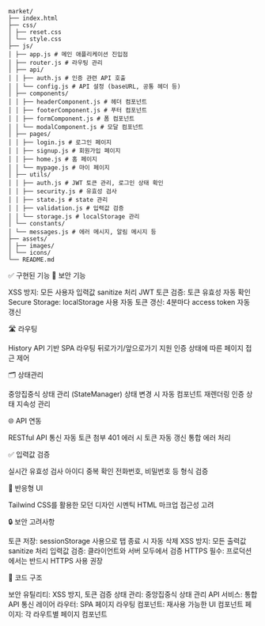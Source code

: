 ```
market/
├── index.html
├── css/
│ ├── reset.css
│ └── style.css
├── js/
│ ├── app.js # 메인 애플리케이션 진입점
│ ├── router.js # 라우팅 관리
│ ├── api/
│ │ ├── auth.js # 인증 관련 API 호출
│ │ └── config.js # API 설정 (baseURL, 공통 헤더 등)
│ ├── components/
│ │ ├── headerComponent.js # 헤더 컴포넌트
│ │ ├── footerComponent.js # 푸터 컴포넌트
│ │ ├── formComponent.js # 폼 컴포넌트
│ │ └── modalComponent.js # 모달 컴포넌트
│ ├── pages/
│ │ ├── login.js # 로그인 페이지
│ │ ├── signup.js # 회원가입 페이지
│ │ ├── home.js # 홈 페이지
│ │ └── mypage.js # 마이 페이지
│ ├── utils/
│ │ ├── auth.js # JWT 토큰 관리, 로그인 상태 확인
│ │ ├── security.js # 유효성 검사
│ │ ├── state.js # state 관리
│ │ ├── validation.js # 입력값 검증
│ │ └── storage.js # localStorage 관리
│ └── constants/
│ └── messages.js # 에러 메시지, 알림 메시지 등
├── assets/
│ ├── images/
│ └── icons/
└── README.md
```

✅ 구현된 기능
🔐 보안 기능

XSS 방지: 모든 사용자 입력값 sanitize 처리
JWT 토큰 검증: 토큰 유효성 자동 확인
Secure Storage: localStorage 사용
자동 토큰 갱신: 4분마다 access token 자동 갱신

🛣️ 라우팅

History API 기반 SPA 라우팅
뒤로가기/앞으로가기 지원
인증 상태에 따른 페이지 접근 제어

🗂️ 상태관리

중앙집중식 상태 관리 (StateManager)
상태 변경 시 자동 컴포넌트 재렌더링
인증 상태 지속성 관리

🌐 API 연동

RESTful API 통신
자동 토큰 첨부
401 에러 시 토큰 자동 갱신
통합 에러 처리

✅ 입력값 검증

실시간 유효성 검사
아이디 중복 확인
전화번호, 비밀번호 등 형식 검증

📱 반응형 UI

Tailwind CSS를 활용한 모던 디자인
시멘틱 HTML 마크업
접근성 고려

🔒 보안 고려사항

토큰 저장: sessionStorage 사용으로 탭 종료 시 자동 삭제
XSS 방지: 모든 출력값 sanitize 처리
입력값 검증: 클라이언트와 서버 모두에서 검증
HTTPS 필수: 프로덕션에서는 반드시 HTTPS 사용 권장

📂 코드 구조

보안 유틸리티: XSS 방지, 토큰 검증
상태 관리: 중앙집중식 상태 관리
API 서비스: 통합 API 통신 레이어
라우터: SPA 페이지 라우팅
컴포넌트: 재사용 가능한 UI 컴포넌트
페이지: 각 라우트별 페이지 컴포넌트
